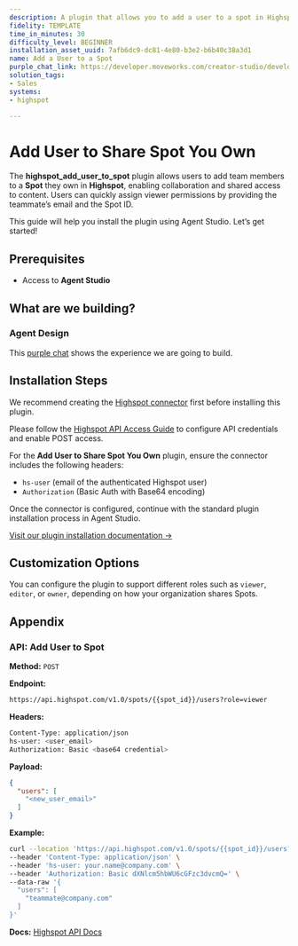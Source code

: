 ```yaml
---
description: A plugin that allows you to add a user to a spot in Highspot.
fidelity: TEMPLATE
time_in_minutes: 30
difficulty_level: BEGINNER
installation_asset_uuid: 7afb6dc9-dc81-4e80-b3e2-b6b40c38a3d1
name: Add a User to a Spot
purple_chat_link: https://developer.moveworks.com/creator-studio/developer-tools/purple-chat/?conversation=%7B%22startTimestamp%22%3A%2211%3A43+AM%22%2C%22messages%22%3A%5B%7B%22parts%22%3A%5B%7B%22richText%22%3A%22%3Cp%3ECan+you+add+Jay+Scotto+to+the+product+roadmap+spot%3F%3C%2Fp%3E%22%7D%5D%2C%22role%22%3A%22user%22%7D%2C%7B%22parts%22%3A%5B%7B%22reasoningSteps%22%3A%5B%7B%22richText%22%3A%22%3Cp%3EAdding+Jay+Scotto+to+Product+Roadmap+Spot+in+Highspot%3C%2Fp%3E%22%2C%22status%22%3A%22success%22%7D%5D%7D%2C%7B%22richText%22%3A%22Ok%2C+adding+Jay+Scotto+to+the+Product+Roadmap+spot+in+Highspot.%22%7D%2C%7B%22citations%22%3A%5B%7B%22citationTitle%22%3A%22Product+Roadmap%22%2C%22connectorName%22%3A%22highspot%22%7D%2C%7B%22citationTitle%22%3A%22Jay+Scotto%22%2C%22connectorName%22%3A%22highspot%22%7D%5D%7D%5D%2C%22role%22%3A%22assistant%22%7D%5D%7D
solution_tags:
- Sales
systems:
- highspot

---
```

# Add User to Share Spot You Own

The **highspot_add_user_to_spot** plugin allows users to add team members to a **Spot** they own in **Highspot**, enabling collaboration and shared access to content. Users can quickly assign viewer permissions by providing the teammate’s email and the Spot ID.

This guide will help you install the plugin using Agent Studio. Let’s get started!

## Prerequisites

- Access to **Agent Studio**

## What are we building?

### Agent Design

This [purple chat](https://developer.moveworks.com/creator-studio/developer-tools/purple-chat/?conversation=%7B%22startTimestamp%22%3A%2211%3A43+AM%22%2C%22messages%22%3A%5B%7B%22parts%22%3A%5B%7B%22richText%22%3A%22%3Cp%3ECan+you+add+Jay+Scotto+to+the+product+roadmap+spot%3F%3C%2Fp%3E%22%7D%5D%2C%22role%22%3A%22user%22%7D%2C%7B%22parts%22%3A%5B%7B%22reasoningSteps%22%3A%5B%7B%22richText%22%3A%22%3Cp%3EAdding+Jay+Scotto+to+Product+Roadmap+Spot+in+Highspot%3C%2Fp%3E%22%2C%22status%22%3A%22success%22%7D%5D%7D%2C%7B%22richText%22%3A%22Ok%2C+adding+Jay+Scotto+to+the+Product+Roadmap+spot+in+Highspot.%22%7D%2C%7B%22citations%22%3A%5B%7B%22citationTitle%22%3A%22Product+Roadmap%22%2C%22connectorName%22%3A%22highspot%22%7D%2C%7B%22citationTitle%22%3A%22Jay+Scotto%22%2C%22connectorName%22%3A%22highspot%22%7D%5D%7D%5D%2C%22role%22%3A%22assistant%22%7D%5D%7D) shows the experience we are going to build.

## Installation Steps

We recommend creating the [Highspot connector](https://developer.moveworks.com/creator-studio/resources/connector/?id=highspot) first before installing this plugin.

Please follow the [Highspot API Access Guide](https://api.highspot.com/) to configure API credentials and enable POST access.

For the **Add User to Share Spot You Own** plugin, ensure the connector includes the following headers:

- `hs-user` (email of the authenticated Highspot user)
- `Authorization` (Basic Auth with Base64 encoding)

Once the connector is configured, continue with the standard plugin installation process in Agent Studio.

[Visit our plugin installation documentation →](https://help.moveworks.com/docs/ai-agent-marketplace)

## Customization Options

You can configure the plugin to support different roles such as `viewer`, `editor`, or `owner`, depending on how your organization shares Spots.

## Appendix

### API: Add User to Spot

**Method:** `POST`

**Endpoint:**

```bash
https://api.highspot.com/v1.0/spots/{{spot_id}}/users?role=viewer
```

**Headers:**

```bash
Content-Type: application/json
hs-user: <user_email>
Authorization: Basic <base64 credential>
```

**Payload:**

```json
{
  "users": [
    "<new_user_email>"
  ]
}
```

**Example:**

```bash
curl --location 'https://api.highspot.com/v1.0/spots/{{spot_id}}/users?role=viewer' \
--header 'Content-Type: application/json' \
--header 'hs-user: your.name@company.com' \
--header 'Authorization: Basic dXNlcm5hbWU6cGFzc3dvcmQ=' \
--data-raw '{
  "users": [
    "teammate@company.com"
  ]
}'
```

**Docs:** [Highspot API Docs](https://api.highspot.com/)
